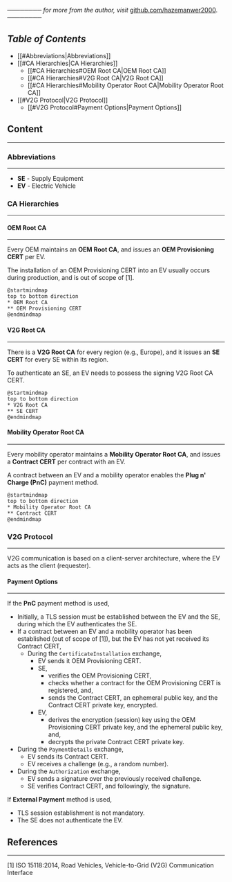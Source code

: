 ──────── *for more from the author, visit* [github.com/hazemanwer2000](https://github.com/hazemanwer2000). ────────
## *Table of Contents*

- [[#Abbreviations|Abbreviations]]
- [[#CA Hierarchies|CA Hierarchies]]
	- [[#CA Hierarchies#OEM Root CA|OEM Root CA]]
	- [[#CA Hierarchies#V2G Root CA|V2G Root CA]]
	- [[#CA Hierarchies#Mobility Operator Root CA|Mobility Operator Root CA]]
- [[#V2G Protocol|V2G Protocol]]
	- [[#V2G Protocol#Payment Options|Payment Options]]
## Content
---
### Abbreviations
---
* **SE** - Supply Equipment
* **EV** - Electric Vehicle
### CA Hierarchies
---
#### OEM Root CA
---
Every OEM maintains an **OEM Root CA**, and issues an **OEM Provisioning CERT** per EV.

The installation of an OEM Provisioning CERT into an EV usually occurs during production, and is out of scope of [1].

```plantuml
@startmindmap
top to bottom direction
* OEM Root CA
** OEM Provisioning CERT
@endmindmap
```
#### V2G Root CA
---
There is a **V2G Root CA** for every region (e.g., Europe), and it issues an **SE CERT** for every SE within its region.

To authenticate an SE, an EV needs to possess the signing V2G Root CA CERT.

```plantuml
@startmindmap
top to bottom direction
* V2G Root CA
** SE CERT
@endmindmap
```
#### Mobility Operator Root CA
---
Every mobility operator maintains a **Mobility Operator Root CA**, and issues a **Contract CERT** per contract with an EV.

A contract between an EV and a mobility operator enables the **Plug n' Charge (PnC)** payment method.

```plantuml
@startmindmap
top to bottom direction
* Mobility Operator Root CA
** Contract CERT
@endmindmap
```
### V2G Protocol
---
V2G communication is based on a client-server architecture, where the EV acts as the client (requester).
#### Payment Options
---
If the **PnC** payment method is used,
* Initially, a TLS session must be established between the EV and the SE, during which the EV authenticates the SE.
* If a contract between an EV and a mobility operator has been established (out of scope of [1]), but the EV has not yet received its Contract CERT,
	* During the `CertificateInstallation` exchange,
		* EV sends it OEM Provisioning CERT.
		* SE,
			* verifies the OEM Provisioning CERT,
			* checks whether a contract for the OEM Provisioning CERT is registered, and,
			* sends the Contract CERT, an ephemeral public key, and the Contract CERT private key, encrypted.
		* EV,
			* derives the encryption (session) key using the OEM Provisioning CERT private key, and the ephemeral public key, and,
			* decrypts the private Contract CERT private key.
* During the `PaymentDetails` exchange,
	* EV sends its Contract CERT.
	* EV receives a challenge (e.g., a random number).
* During the `Authorization` exchange,
	* EV sends a signature over the previously received challenge.
	* SE verifies Contract CERT, and followingly, the signature.

If **External Payment** method is used,
* TLS session establishment is not mandatory.
* The SE does not authenticate the EV.
## References
---
[1] ISO 15118:2014, Road Vehicles, Vehicle-to-Grid (V2G) Communication Interface